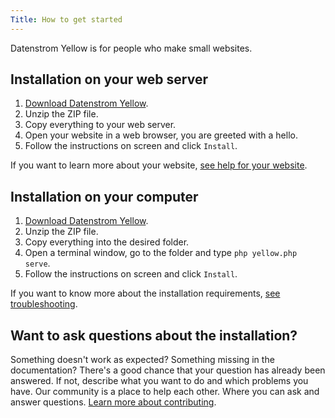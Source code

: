 ```yaml
---
Title: How to get started
---
```

Datenstrom Yellow is for people who make small websites.

## Installation on your web server

1. [Download Datenstrom Yellow](https://github.com/datenstrom/yellow/archive/refs/heads/main.zip).
2. Unzip the ZIP file.
3. Copy everything to your web server.
4. Open your website in a web browser, you are greeted with a hello.
5. Follow the instructions on screen and click `Install`.

If you want to learn more about your website, [see help for your website](.).

## Installation on your computer

1. [Download Datenstrom Yellow](https://github.com/datenstrom/yellow/archive/refs/heads/main.zip).
2. Unzip the ZIP file.
3. Copy everything into the desired folder.
4. Open a terminal window, go to the folder and type `php yellow.php serve`.
5. Follow the instructions on screen and click `Install`.

If you want to know more about the installation requirements, [see troubleshooting](troubleshooting).

## Want to ask questions about the installation?

Something doesn't work as expected? Something missing in the documentation? There's a good chance that your question has already been answered. If not, describe what you want to do and which problems you have. Our community is a place to help each other. Where you can ask and answer questions. [Learn more about contributing](contributing-guidelines). 

